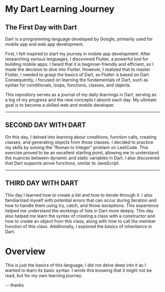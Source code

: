 # My Dart Learning Journey

## The First Day with Dart
Dart is a programming language developed by Google, primarily used for mobile app and web app development. 

First, I felt inspired to start my journey in mobile app development. After researching various languages, I discovered Flutter, a powerful tool for building mobile apps. I heard that it is beginner-friendly and efficient, so I made the decision to dive into Flutter. However, I realized that to master Flutter, I needed to grasp the basics of Dart, as Flutter is based on Dart. Consequently, I focused on learning the fundamentals of Dart, such as syntax for conditionals, loops, functions, classes, and objects.

This repository serves as a journal of my daily learnings in Dart, serving as a log of my progress and the new concepts I absorb each day. My ultimate goal is to become a skilled web and mobile developer.

---

## SECOND DAY WITH DART
On this day, I delved into learning about conditions, function calls, creating classes, and generating objects from those classes. I decided to practice my skills by solving the "Roman to Integer" problem on LeetCode. This exercise proved to be an excellent starting point, allowing me to understand the nuances between dynamic and static variables in Dart. I also discovered that Dart supports arrow functions, similar to JavaScript.

---

## THIRD DAY WITH DART
This day I learned how to create a list and how to iterate through it. I also familiarized myself with potential errors that can occur during iteration and how to handle them using try, catch, and throw exceptions. This experience helped me understand the workings of lists in Dart more deeply. This day also helped me learn the syntax of creating a class with a constructor and how to create an object from this class, along with how to call the member function of this class. Additionally, I explored the basics of inheritance in Dart.

# Overview 
This is just the basics of this language; I did not delve deep into it as I wanted to learn its basic syntax. I wrote this knowing that it might not be read, but for my own learning journey.

-- thanks
